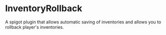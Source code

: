 # InventoryRollback
A spigot plugin that allows automatic saving of inventories and allows you to rollback player's inventories.
